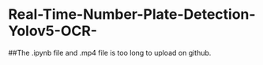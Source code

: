 # Real-Time-Number-Plate-Detection-Yolov5-OCR-

##The .ipynb file and .mp4 file is too long to upload on github. 
